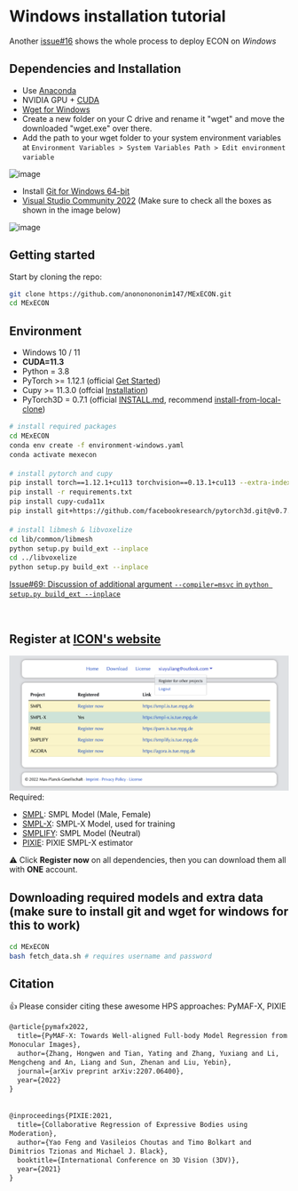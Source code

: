 # Windows installation tutorial

Another [issue#16](https://github.com/YuliangXiu/ECON/issues/16) shows the whole process to deploy ECON on _Windows_

## Dependencies and Installation

- Use [Anaconda](https://www.anaconda.com/products/distribution)
- NVIDIA GPU + [CUDA](https://developer.nvidia.com/cuda-downloads)
- [Wget for Windows](https://eternallybored.org/misc/wget/1.21.3/64/wget.exe)
- Create a new folder on your C drive and rename it "wget" and move the downloaded "wget.exe" over there.
- Add the path to your wget folder to your system environment variables at `Environment Variables > System Variables Path > Edit environment variable`

![image](https://user-images.githubusercontent.com/34035011/210986038-39dbb7a1-12ef-4be9-9af4-5f658c6beb65.png)

- Install [Git for Windows 64-bit](https://git-scm.com/download/win)
- [Visual Studio Community 2022](https://visualstudio.microsoft.com/) (Make sure to check all the boxes as shown in the image below)

![image](https://user-images.githubusercontent.com/34035011/210983023-4e5a0024-68f0-4adb-8089-6ff598aec220.PNG)

## Getting started

Start by cloning the repo:

```bash
git clone https://github.com/anononononim147/MExECON.git
cd MExECON
```

## Environment

- Windows 10 / 11
- **CUDA=11.3**
- Python = 3.8
- PyTorch >= 1.12.1 (official [Get Started](https://pytorch.org/get-started/locally/))
- Cupy >= 11.3.0 (offcial [Installation](https://docs.cupy.dev/en/stable/install.html#installing-cupy-from-pypi))
- PyTorch3D = 0.7.1 (official [INSTALL.md](https://github.com/facebookresearch/pytorch3d/blob/main/INSTALL.md), recommend [install-from-local-clone](https://github.com/facebookresearch/pytorch3d/blob/main/INSTALL.md#2-install-from-a-local-clone))

```bash
# install required packages
cd MExECON
conda env create -f environment-windows.yaml
conda activate mexecon

# install pytorch and cupy
pip install torch==1.12.1+cu113 torchvision==0.13.1+cu113 --extra-index-url https://download.pytorch.org/whl/cu113
pip install -r requirements.txt
pip install cupy-cuda11x
pip install git+https://github.com/facebookresearch/pytorch3d.git@v0.7.1

# install libmesh & libvoxelize
cd lib/common/libmesh
python setup.py build_ext --inplace
cd ../libvoxelize
python setup.py build_ext --inplace
```

[Issue#69: Discussion of additional argument `--compiler=msvc` in `python setup.py build_ext --inplace`](https://github.com/YuliangXiu/ECON/issues/69)

<br>

## Register at [ICON's website](https://icon.is.tue.mpg.de/)

![Register](../assets/register.png)
Required:

- [SMPL](http://smpl.is.tue.mpg.de/): SMPL Model (Male, Female)
- [SMPL-X](http://smpl-x.is.tue.mpg.de/): SMPL-X Model, used for training
- [SMPLIFY](http://smplify.is.tue.mpg.de/): SMPL Model (Neutral)
- [PIXIE](https://icon.is.tue.mpg.de/user.php): PIXIE SMPL-X estimator

:warning: Click **Register now** on all dependencies, then you can download them all with **ONE** account.

## Downloading required models and extra data (make sure to install git and wget for windows for this to work)

```bash
cd MExECON
bash fetch_data.sh # requires username and password
```

## Citation

:+1: Please consider citing these awesome HPS approaches: PyMAF-X, PIXIE

```
@article{pymafx2022,
  title={PyMAF-X: Towards Well-aligned Full-body Model Regression from Monocular Images},
  author={Zhang, Hongwen and Tian, Yating and Zhang, Yuxiang and Li, Mengcheng and An, Liang and Sun, Zhenan and Liu, Yebin},
  journal={arXiv preprint arXiv:2207.06400},
  year={2022}
}


@inproceedings{PIXIE:2021,
  title={Collaborative Regression of Expressive Bodies using Moderation},
  author={Yao Feng and Vasileios Choutas and Timo Bolkart and Dimitrios Tzionas and Michael J. Black},
  booktitle={International Conference on 3D Vision (3DV)},
  year={2021}
}


```
